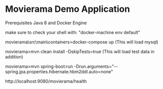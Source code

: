# Movierama Demo Application

Prerequisites Java 8 and Docker Engine

make sure to check your shell with: "docker-machine env default"

movierama\src\main\containers>docker-compose up  (This will load mysql)  

movierama>mvn clean install -DskipTests=true  (This will load test data in addition)

movierama>mvn spring-boot:run -Drun.arguments="--spring.jpa.properties.hibernate.hbm2ddl.auto=none"

http://localhost:9080/movierama/health
